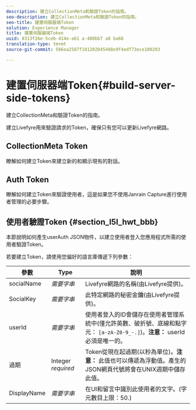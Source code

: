 ```yaml
---
description: 建立CollectionMeta和驗證Token的指南。
seo-description: 建立CollectionMeta和驗證Token的指南。
seo-title: 建置伺服器端Token
solution: Experience Manager
title: 建置伺服器端Token
uuid: 8313f26e-5ceb-414e-a61 a-480bb7 a8 ba66
translation-type: tm+mt
source-git-commit: 566ea2587f101202045488e9f4edf73ece100293

---
```



# 建置伺服器端Token{#build-server-side-tokens}

建立CollectionMeta和驗證Token的指南。

建立Livefyre用來驗證請求的Token，確保只有您可以更新Livefyre網路。

## CollectionMeta Token

瞭解如何建立Token來建立新的和顯示現有的對話。

## Auth Token

瞭解如何建立Token來驗證使用者，這是如果您不使用Janrain Capture進行使用者管理的必要步驟。

## 使用者驗證Token {#section_l5l_hwt_bbb}

本節說明如何產生userAuth JSON物件，以建立使用者登入您應用程式所需的使用者驗證Token。

若要建立Token，請使用您偏好的語言庫傳遞下列參數：

| 參數 | Type | 說明 |
|---|---|---|
| socialName | *需要字串* | Livefyre網路的名稱(由Livefyre提供)。 |
| SocialKey | *需要字串* | 此特定網路的秘密金鑰(由Livefyre提供)。 |
| userId | *需要字串* | 使用者登入的ID會儲存在使用者管理系統中(僅允許英數、破折號、底線和點字元： `[a-zA-Z0-9_-.]`)。**注意：** userId必須是唯一的。 |
| 過期 | Integer *required* | Token從現在起過期(以秒為單位)。**注意：** 此值也可以傳遞為浮動值。產生的JSON網頁代號將會在UNIX週期中儲存此值。 |
| DisplayName | *需要字串* | 在UI和留言中識別此使用者的文字。(字元數目上限：50.) |

